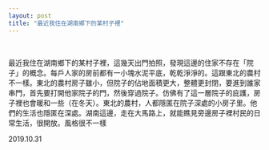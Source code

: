 ```yaml
---
layout: post
title: "最近我住在湖南鄉下的某村子裡"
---
```


  
&nbsp;
&nbsp;

最近我住在湖南鄉下的某村子裡，這幾天出門拍照，發現這邊的住家不存在「院子」的概念。每戶人家的房前都有一小塊水泥平底，乾乾淨淨的。這跟東北的農村不一樣。東北的農村房子雖小，但院子的佔地面積更大，整體更封閉，要進到誰家串門，首先要打開他家院子的門，然後穿過院子。仿佛有了這一層院子的庇護，房子裡也會暖和一些（在冬天）。東北的農村，人都隱匿在院子深處的小房子里。他們的生活也隱匿在深處。湖南這邊，走在大馬路上，就能瞧見旁邊房子裡村民的日常生活，很開放。風格很不一樣

2019.10.31
